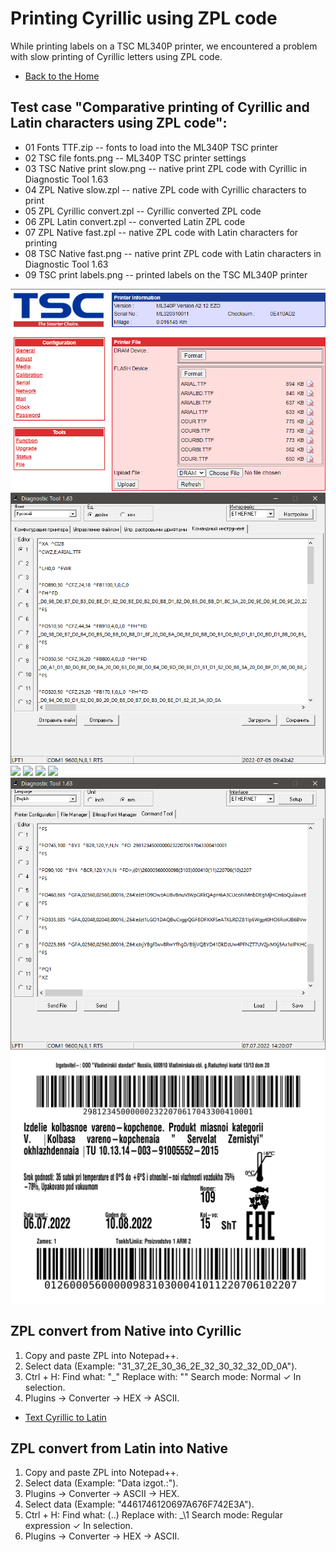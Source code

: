# Printing Cyrillic using ZPL code
While printing labels on a TSC ML340P printer, we encountered a problem with slow printing of Cyrillic letters using ZPL code.

- [Back to the Home](../README.md)

## Test case "Comparative printing of Cyrillic and Latin characters using ZPL code":
- 01 Fonts TTF.zip              -- fonts to load into the ML340P TSC printer
- 02 TSC file fonts.png         -- ML340P TSC printer settings
- 03 TSC Native print slow.png  -- native print ZPL code with Cyrillic in Diagnostic Tool 1.63
- 04 ZPL Native slow.zpl        -- native ZPL code with Cyrillic characters to print
- 05 ZPL Cyrillic convert.zpl   -- Cyrillic converted ZPL code
- 06 ZPL Latin convert.zpl      -- converted Latin ZPL code
- 07 ZPL Native fast.zpl        -- native ZPL code with Latin characters for printing
- 08 TSC Native fast.png        -- native print ZPL code with Latin characters in Diagnostic Tool 1.63
- 09 TSC print labels.png       -- printed labels on the TSC ML340P printer

![](02%20TSC%20file%20fonts.png?raw=true)
![](03%20TSC%20Native%20print%20slow.png?raw=true)
![](04%20ZPL%20Native%20slow.zpl?raw=true)
![](05%20ZPL%20Cyrillic%20convert.zpl?raw=true)
![](06%20ZPL%20Latin%20convert.zpl?raw=true)
![](07%20ZPL%20Native%20fast.zpl?raw=true)
![](08%20TSC%20Native%20fast.png?raw=true)
![](09%20TSC%20print%20labels.png?raw=true)

## ZPL convert from Native into Cyrillic
1. Copy and paste ZPL into Notepad++.
2. Select data (Example: "31_37_2E_30_36_2E_32_30_32_32_0D_0A").
3. Ctrl + H:
	Find what: "_"
	Replace with: ""
	Search mode: Normal
	✓ In selection.
4. Plugins → Converter → HEX → ASCII.

- [Text Cyrillic to Latin](https://www.branah.com/cyrillic-to-latin)

## ZPL convert from Latin into Native
1. Copy and paste ZPL into Notepad++.
2. Select data (Example: "Data izgot.:").
3. Plugins → Converter → ASCII → HEX.
4. Select data (Example: "4461746120697A676F742E3A").
5. Ctrl + H:
	Find what: (..)
	Replace with: _\1
	Search mode: Regular expression
	✓ In selection.
6. Plugins → Converter → HEX → ASCII.
